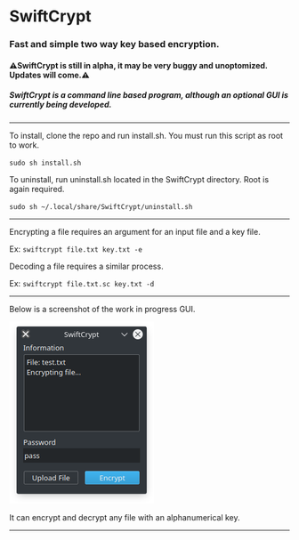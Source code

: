 # SwiftCrypt

### Fast and simple two way key based encryption.

#### ⚠SwiftCrypt is still in alpha, it may be very buggy and unoptomized. Updates will come.⚠️

##### SwiftCrypt is a command line based program, although an optional GUI is currently being developed.

---
To install, clone the repo and run install.sh. You must run this script as root to work.

`sudo sh install.sh`


To uninstall, run uninstall.sh located in the SwiftCrypt directory. Root is again required.

`sudo sh ~/.local/share/SwiftCrypt/uninstall.sh`

---

Encrypting a file requires an argument for an input file and a key file.

Ex:
`swiftcrypt file.txt key.txt -e`


Decoding a file requires a similar process.

Ex:
`swiftcrypt file.txt.sc key.txt -d`

---

Below is a screenshot of the work in progress GUI.

![Screenshot of GUI](screenshot.png)

It can encrypt and decrypt any file with an alphanumerical key.

---